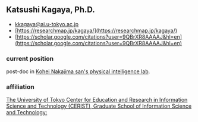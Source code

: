 ## Katsushi Kagaya, Ph.D.
- kkagaya@ai.u-tokyo.ac.jp
- [https://researchmap.jp/kagaya/](https://researchmap.jp/kagaya/)
- [https://scholar.google.com/citations?user=9QBrXR8AAAAJ&hl=en](https://scholar.google.com/citations?user=9QBrXR8AAAAJ&hl=en)

### current position
post-doc in [Kohei Nakajima san's physical intelligence lab](https://www.kohei-nakajima.com/). 

### affiliation
[The University of Tokyo Center for Education and Research in Information Science and Technology (CERIST), Graduate School of Information Science and Technology: ](https://www.i.u-tokyo.ac.jp/edu/cerist/index_e.shtml)
